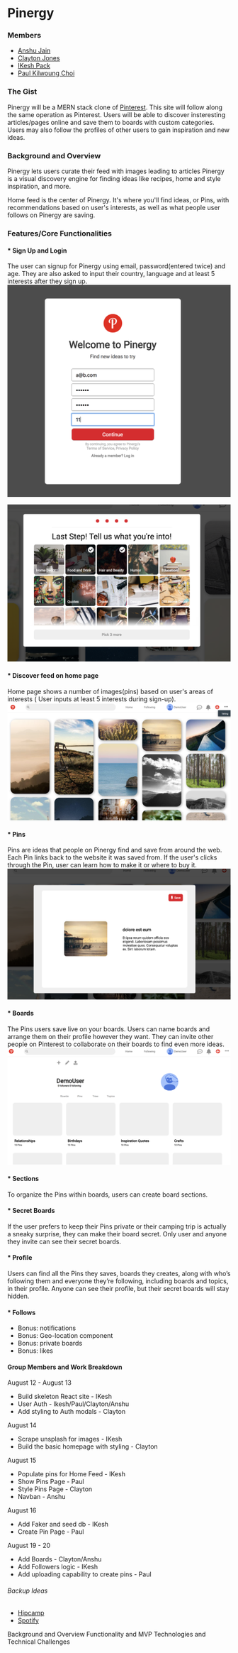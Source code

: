 # Pinergy

### Members

* [Anshu Jain](https://github.com/Anshuj11)
* [Clayton Jones](https://github.com/ClaytonJones839)
* [IKesh Pack](https://github.com/drexel-ue)
* [Paul Kilwoung Choi](https://github.com/paulkwchoi92)

### The Gist

Pinergy will be a MERN stack clone of [Pinterest](https://pinterest.com). This site will follow along the same operation as Pinterest. Users will be able to discover insteresting articles/pages online and save them to boards with custom categories. Users may also follow the profiles of other users to gain inspiration and new ideas.

### Background and Overview
Pinergy lets users curate their feed with images leading to articles 
Pinergy is a visual discovery engine for finding ideas like recipes, home and style inspiration, and more.

Home feed is the center of Pinergy. It's where you'll find ideas, or Pins, with recommendations based on user's interests, as well as what people user follows on Pinergy are saving.


### Features/Core Functionalities

#### * Sign Up and Login
The user can signup for Pinergy using email, password(entered twice) and age. They are also asked to input their country, language and at least 5 interests after they sign up.
![Pinergy Signup Page](https://github.com/drexel-ue/pinergy/blob/master/signup1.png)

![Pinergy Signup Page2](https://github.com/drexel-ue/pinergy/blob/master/signup2.png)

#### * Discover feed on home page
Home page shows a number of images(pins) based on user's areas of interests ( User inputs at least 5 interests during sign-up).
![Pinergy Home Page](https://github.com/drexel-ue/pinergy/blob/master/php.png)

#### * Pins
Pins are ideas that people on Pinergy find and save from around the web. Each Pin links back to the website it was saved from. If the user's clicks through the Pin, user can learn how to make it or where to buy it.
![Pin Page](https://github.com/drexel-ue/pinergy/blob/master/pin.png)

#### * Boards
The Pins users save live on your boards. Users can name boards and arrange them on their profile however they want. They can invite other people on Pinterest to collaborate on their boards to find even more ideas.
![Board Page](https://github.com/drexel-ue/pinergy/blob/master/boards.png)

#### * Sections
To organize the Pins within boards, users can create board sections. 

#### * Secret Boards
If the user prefers to keep their Pins private or their camping trip is actually a sneaky surprise, they can make their board secret. Only user and anyone they invite can see their secret boards.


#### * Profile
Users can find all the Pins they saves, boards they creates, along with who’s following them and everyone they’re following, including boards and topics, in their profile. Anyone can see their profile, but their secret boards will stay hidden.  

#### * Follows


* Bonus: notifications
* Bonus: Geo-location component
* Bonus: private boards
* Bonus: likes

#### Group Members and Work Breakdown
August 12 - August 13
* Build skeleton React site - IKesh
* User Auth - Ikesh/Paul/Clayton/Anshu
* Add styling to Auth modals - Clayton

August 14
* Scrape unsplash for images - IKesh
* Build the basic homepage with styling - Clayton

August 15
* Populate pins for Home Feed - IKesh
* Show Pins Page - Paul
* Style Pins Page - Clayton
* Navban - Anshu

August 16
* Add Faker and seed db - IKesh
* Create Pin Page - Paul

August 19 - 20
* Add Boards - Clayton/Anshu
* Add Followers logic - IKesh
* Add uploading capability to create pins - Paul



###### Backup Ideas

* [Hipcamp](https://hipcamp.com)
* [Spotify](https://spotify.com)


Background and Overview
Functionality and MVP
Technologies and Technical Challenges

